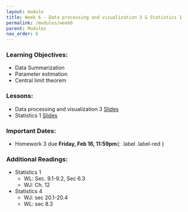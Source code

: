 ```yaml
---
layout: module
title: Week 6 - Data processing and visualization 3 & Statistics 1 
permalink: /modules/week6
parent: Modules
nav_order: 6
---
```


### Learning Objectives:
* Data Summarization
* Parameter estimation
* Central limit theorem


### Lessons:
*  Data processing and visualization 3 [Slides](https://xinchenyu.github.io/csc380-spring24/Slides/24s380_data3.pdf)
*  Statistics 1 [Slides]()

### Important Dates:
* Homework 3 due **Friday, Feb 16, 11:59pm**{: .label .label-red }


### Additional Readings:
* Statistics 1
    * WL: Sec. 9.1-9.2, Sec 6.3
    * WJ: Ch. 12
* Statistics 4
    * WJ: sec 20.1-20.4
    * WL: sec 8.3

